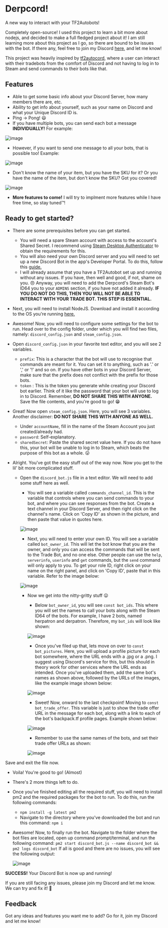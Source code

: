 # Derpcord!
A new way to interact with your TF2Autobots!

Completely open-source! I used this project to learn a bit more about nodejs, and decided to make a full fledged project about it! I am still learning more about this project as I go, so there are bound to be issues with the bot. If there any, feel free to join my Discord [here](https://discord.gg/YD2tyYF), and let me know!

This project was heavily inspired by [tf2autocord](https://github.com/Gobot1234/tf2-autocord), where a user can interact with their tradebots from the comfort of Discord and not having to log in to Steam and send commands to their bots like that.


## Features
- Able to get some basic info about your Discord Server, how many members there are, etc.
- Ability to get info about yourself, such as your name on Discord and what your Unique Discord ID is.
- Ping -> Pong! 😃
- If you have multiple bots, you can send each bot a message **INDIVIDUALLY!** For example:

![image](https://user-images.githubusercontent.com/31774135/120798328-d408b100-c55a-11eb-875e-1c5590d64e99.png)

- However, if you want to send one message to all your bots, that is possible too! Example: 

![image](https://user-images.githubusercontent.com/31774135/120798505-13cf9880-c55b-11eb-9185-6a6d0ec5f095.png)

- Don't know the name of your item, but you have the SKU for it? Or you have the name of the item, but don't know the SKU? Got you covered!

![image](https://user-images.githubusercontent.com/31774135/120798632-44173700-c55b-11eb-8aaf-cf21908c1788.png)

- **More features to come!** I will try to implment more features while I have free time, so stay tuned™!

## Ready to get started?

- There are some prerequisites before you can get started. 
  - You will need a spare Steam account with access to the account's Shared Secret. I recommend using [Steam Desktop Authenticator](https://github.com/Jessecar96/SteamDesktopAuthenticator) to obtain the requirements for this.
  - You will also need your own Discord server and you will need to set up a new Discord Bot in the app's Developer Portal. To do this, follow this [guide.](https://discordjs.guide/preparations/setting-up-a-bot-application.html)
  - I will already assume that you have a TF2Autobot set up and running without any issues. If you have, then well and good, if not, shame on you. 😠 Anyway, you will need to add the Derpcord's Steam Bot's ID64 you to your `ADMINS` section, if you have not added it already. **IF YOU DO NOT DO THIS, THEN YOU WILL NOT BE ABLE TO INTERACT WITH YOUR TRADE BOT. THIS STEP IS ESSENTIAL.**
- Next, you will need to install NodeJS. Download and install it according to the OS you're running [here.](https://nodejs.org/en/download/)
- Awesome! Now, you will need to configure some settings for the bot to run. Head over to the config folder, under which you will find two files, namely: `discord_config.json` and `steam_config.json`.
- Open `discord_config.json` in your favorite text editor, and you will see 2 variables.

  - `prefix`: This is a character that the bot will use to recognise that commands are meant for it. You can set it to anything, such as '.' or ',' or '!' and so on. If you have other bots in your Discord Server, make sure that the prefix does not conflict with the prefix for those bots.
  - `token` : This is the token you generate while creating your Discord bot earlier. Think of it like the password that your bot will use to log in to Discord. Remember, **DO NOT SHARE THIS WITH ANYONE.** Save the file contents, and you're good to go! 😁

- Great! Now open `steam_config.json`. Here, you will see 3 variables. Another disclaimer: **DO NOT SHARE THIS WITH ANYONE AS WELL.**
  - Under `accountName`, fill in the name of the Steam Account you just created/already had.
  - `password`: Self-explanatory.
  - `sharedSecret`: Paste the shared secret value here. If you do not have this, your bot will be unable to log in to Steam, which beats the purpose of this bot as a whole. 😛

- Alright. You've got the easy stuff out of the way now. Now you get to the lil' bit more complicated stuff.
  - Open the `discord_bot.js` file in a text editor. We will need to add some stuff here as well. 
    - You will see a variable called `commands_channel_id`. This is the variable that controls where you can send commands to your bot, and where you can see responses from the bot. Create a text channel in your Discord Server, and then right click on the channel's name. Click on 'Copy ID' as shown in the picture, and then paste that value in quotes here.

    ![image](https://user-images.githubusercontent.com/31774135/120828531-4210a080-c57a-11eb-9663-9ff3051c63ba.png)
    
    - Next, you will need to enter your own ID. You will see a variable called `bot_owner_id`. This will let the bot know that you are the owner, and only you can access the commands that will be sent to the Trade Bot, and no one else. Other people can use the `help`, `serverinfo`, `userinfo` and `get` commands, but the `send` command will only apply to you. To get your role ID, right click on your name on the right panel, and click on 'Copy ID', paste that in this variable. Refer to the image below:

    ![image](https://user-images.githubusercontent.com/31774135/121766067-09218e80-cb6d-11eb-89be-96724ca6642b.png)
    
    - Now we get into the nitty-gritty stuff 😛
      - Below `bot_owner_id`, you will see `const bot_ids`. This where you will set the names to call your bots along with the Steam ID64 of the bots. For example, I have 2 bots, named herpatron and derpatron. Therefore, my `bot_ids` will look like shown:

      ![image](https://user-images.githubusercontent.com/31774135/120829494-17731780-c57b-11eb-99a5-39a44a344605.png)

      - Once you've filed up that, lets move on over to `const bot_pictures`. Here, you will upload a profile picture for each bot somewhere, where the URL ends with a .jpg or a .png. I suggest using Discord's service for this, but this should in theory work for other services where the URL ends as intended. Once you've uploaded them, add the same bot's names as shown above, followed by the URLs of the images, like the example image shown below:
      
      ![image](https://user-images.githubusercontent.com/31774135/120829836-7cc70880-c57b-11eb-80fb-d3518c8e717a.png)

      - Sweet! Now, onward to the last checkpoint! Moving to `const bot_trade_offer`. This variable is just to show the trade offer URL in the message for each bot, along with a link to each of the bot's backpack.tf profile pages. Example shown below:

      ![image](https://user-images.githubusercontent.com/31774135/120830180-dcbdaf00-c57b-11eb-99a5-db3c3dd47004.png)
      
      - Remember to use the same names of the bots, and set their trade offer URLs as shown:
      
      ![image](https://user-images.githubusercontent.com/31774135/120830331-024ab880-c57c-11eb-8723-d17945d0c612.png)

Save and exit the file now.

- Voila! You're good to go! (Almost)
- There's 2 more things left to do.
- Once you've finished editing all the required stuff, you will need to install pm2 and the required packages for the bot to run. To do this, run the following commands:
  - `npm install -g latest pm2`
  - Navigate to the directory where you've downloaded the bot and run this command: `npm i`
- Awesome! Now, to finally run the bot. Navigate to the folder where the bot files are located, open up command prompt/terminal, and run the following command:
  `pm2 start discord_bot.js --name discord_bot && pm2 logs discord_bot`
  If all is good and there are no issues, you will see the following output:
  
  ![image](https://user-images.githubusercontent.com/31774135/120831348-12af6300-c57d-11eb-95fe-21cbf148e314.png)

**SUCCESS!** Your Discord Bot is now up and running!

If you are still facing any issues, please join my Discord and let me know. We can try and fix it! 🙂

## Feedback

Got any ideas and features you want me to add? Go for it, join my Discord and let me know! 
